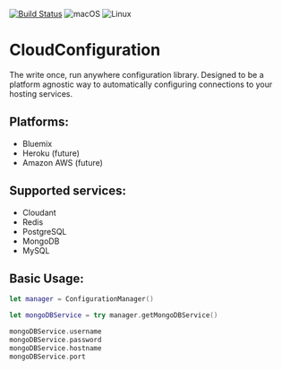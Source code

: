 [![Build Status](https://travis-ci.org/IBM-Swift/CloudConfiguration.svg?branch=master)](https://travis-ci.org/IBM-Swift/CloudConfiguration)
![macOS](https://img.shields.io/badge/os-macOS-green.svg?style=flat)
![Linux](https://img.shields.io/badge/os-linux-green.svg?style=flat)

# CloudConfiguration

The write once, run anywhere configuration library. Designed to be a platform agnostic way to automatically
configuring connections to your hosting services.

## Platforms:

- Bluemix
- Heroku (future)
- Amazon AWS (future)

## Supported services:

- Cloudant
- Redis
- PostgreSQL
- MongoDB
- MySQL

## Basic Usage:

```swift
let manager = ConfigurationManager()

let mongoDBService = try manager.getMongoDBService()

mongoDBService.username
mongoDBService.password
mongoDBService.hostname
mongoDBService.port

```
